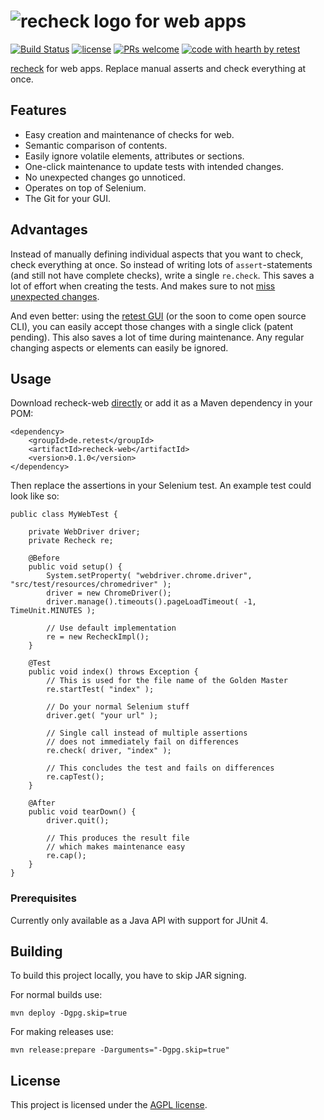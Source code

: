 # ![recheck logo](https://user-images.githubusercontent.com/1871610/41766965-b69d46a2-7608-11e8-97b4-c6b0f047d455.png) for web apps

[![Build Status](https://travis-ci.com/retest/recheck-web.svg?branch=master)](https://travis-ci.com/retest/recheck-web)
[![license](https://img.shields.io/badge/license-AGPL-brightgreen.svg)](https://github.com/retest/recheck-web/blob/master/LICENSE)
[![PRs welcome](https://img.shields.io/badge/PRs-welcome-ff69b4.svg)](https://github.com/retest/recheck-web/issues?q=is%3Aissue+is%3Aopen+label%3A%22help+wanted%22)
[![code with hearth by retest](https://img.shields.io/badge/%3C%2F%3E%20with%20%E2%99%A5%20by-retest-C1D82F.svg)](https://retest.de/en/)

[recheck](https://github.com/retest/recheck) for web apps. Replace manual asserts and check everything at once.


## Features

* Easy creation and maintenance of checks for web.
* Semantic comparison of contents.
* Easily ignore volatile elements, attributes or sections.
* One-click maintenance to update tests with intended changes.
* No unexpected changes go unnoticed.
* Operates on top of Selenium.
* The Git for your GUI.


## Advantages

Instead of manually defining individual aspects that you want to check, check everything at once. So instead of writing lots of `assert`-statements (and still not have complete checks), write a single `re.check`. This saves a lot of effort when creating the tests. And makes sure to not [miss unexpected changes](https://hackernoon.com/assertions-considered-harmful-d3770d818054).

And even better: using the [retest GUI](https://retest.de/en/) (or the soon to come open source CLI), you can easily accept those changes with a single click (patent pending). This also saves a lot of time during maintenance. Any regular changing aspects or elements can easily be ignored.


## Usage

Download recheck-web [directly](https://github.com/retest/recheck-web/releases/) or add it as a Maven dependency in your POM:

```
<dependency>
	<groupId>de.retest</groupId>
	<artifactId>recheck-web</artifactId>
	<version>0.1.0</version>
</dependency>
```

Then replace the assertions in your Selenium test. An example test could look like so:

```
public class MyWebTest {

	private WebDriver driver;
	private Recheck re;

	@Before
	public void setup() {
		System.setProperty( "webdriver.chrome.driver", "src/test/resources/chromedriver" );
		driver = new ChromeDriver();
		driver.manage().timeouts().pageLoadTimeout( -1, TimeUnit.MINUTES );
		
		// Use default implementation
		re = new RecheckImpl();
	}

	@Test
	public void index() throws Exception {
		// This is used for the file name of the Golden Master
		re.startTest( "index" );
		
		// Do your normal Selenium stuff
		driver.get( "your url" );
				
		// Single call instead of multiple assertions
		// does not immediately fail on differences
		re.check( driver, "index" );
		
		// This concludes the test and fails on differences
		re.capTest();
	}

	@After
	public void tearDown() {
		driver.quit();
		
		// This produces the result file
		// which makes maintenance easy
		re.cap();
	}
}
```


### Prerequisites

Currently only available as a Java API with support for JUnit 4.


## Building

To build this project locally, you have to skip JAR signing.

For normal builds use:

```
mvn deploy -Dgpg.skip=true
```

For making releases use:

```
mvn release:prepare -Darguments="-Dgpg.skip=true"
```


## License

This project is licensed under the [AGPL license](LICENSE).

